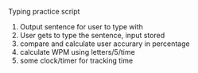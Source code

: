Typing practice script 
1. Output sentence for user to type with
2. User gets to type the sentence, input stored
3. compare and calculate user accurary in percentage
4. calculate WPM using letters/5/time
5. some clock/timer for tracking time
